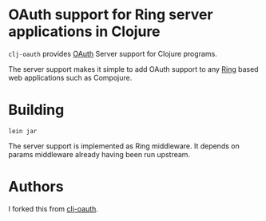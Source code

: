 # OAuth support for Ring server applications in Clojure #

`clj-oauth` provides [OAuth](http://oauth.net) Server support for Clojure programs.

The server support makes it simple to add OAuth support to any [Ring](http://github.com/mmcgrana/ring) based web applications such as Compojure.

# Building #

`lein jar`

The server support is implemented as Ring middleware. It depends on params middleware already having been run upstream.

# Authors #

I forked this from [clj-oauth](http://www.github.com/mattrepl/clj-oauth).
